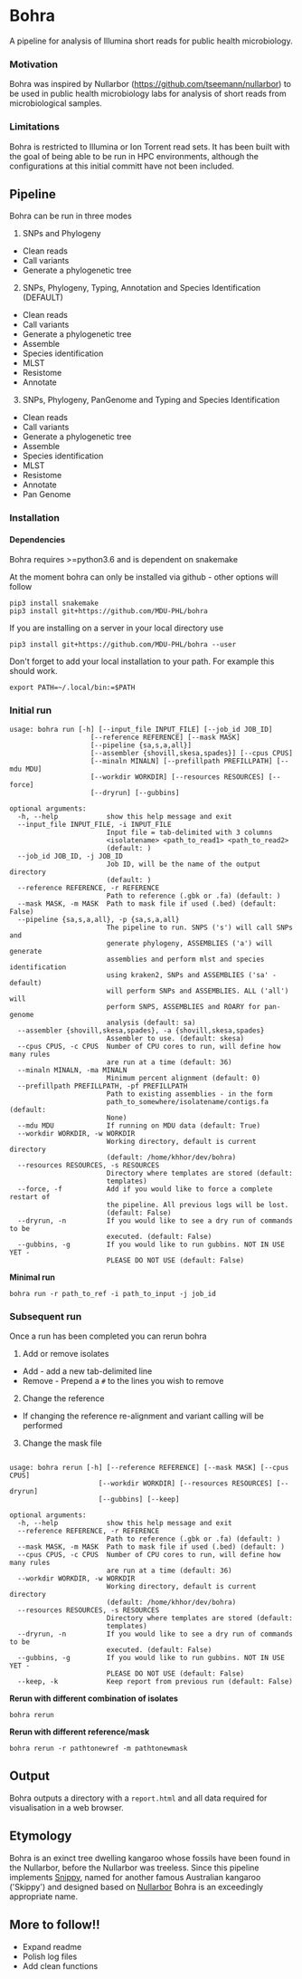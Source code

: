 # Bohra 

A pipeline for analysis of Illumina short reads for public health microbiology.

### Motivation

Bohra was inspired by Nullarbor (https://github.com/tseemann/nullarbor) to be used in public health microbiology labs for analysis of short reads from microbiological samples.  

### Limitations

Bohra is restricted to Illumina or Ion Torrent read sets. It has been built with the goal of being able to be run in HPC environments, although the configurations at this initial committ have not been included.

## Pipeline

Bohra can be run in three modes
1. SNPs and Phylogeny
* Clean reads
* Call variants
* Generate a phylogenetic tree

2. SNPs, Phylogeny, Typing, Annotation and Species Identification (DEFAULT)
* Clean reads
* Call variants
* Generate a phylogenetic tree
* Assemble
* Species identification
* MLST
* Resistome
* Annotate

3. SNPs, Phylogeny, PanGenome and  Typing and Species Identification
* Clean reads
* Call variants
* Generate a phylogenetic tree
* Assemble
* Species identification
* MLST
* Resistome
* Annotate
* Pan Genome

### Installation

#### Dependencies

Bohra requires >=python3.6 and is dependent on snakemake

At the moment bohra can only be installed via github - other options will follow

```
pip3 install snakemake
pip3 install git+https://github.com/MDU-PHL/bohra
```
If you are installing on a server in your local directory use

```
pip3 install git+https://github.com/MDU-PHL/bohra --user
```

Don't forget to add your local installation to your path. For example this should work.

```
export PATH=~/.local/bin:=$PATH
```

### Initial run


```
usage: bohra run [-h] [--input_file INPUT_FILE] [--job_id JOB_ID]
                    [--reference REFERENCE] [--mask MASK]
                    [--pipeline {sa,s,a,all}]
                    [--assembler {shovill,skesa,spades}] [--cpus CPUS]
                    [--minaln MINALN] [--prefillpath PREFILLPATH] [--mdu MDU]
                    [--workdir WORKDIR] [--resources RESOURCES] [--force]
                    [--dryrun] [--gubbins]

optional arguments:
  -h, --help            show this help message and exit
  --input_file INPUT_FILE, -i INPUT_FILE
                        Input file = tab-delimited with 3 columns
                        <isolatename> <path_to_read1> <path_to_read2>
                        (default: )
  --job_id JOB_ID, -j JOB_ID
                        Job ID, will be the name of the output directory
                        (default: )
  --reference REFERENCE, -r REFERENCE
                        Path to reference (.gbk or .fa) (default: )
  --mask MASK, -m MASK  Path to mask file if used (.bed) (default: False)
  --pipeline {sa,s,a,all}, -p {sa,s,a,all}
                        The pipeline to run. SNPS ('s') will call SNPs and
                        generate phylogeny, ASSEMBLIES ('a') will generate
                        assemblies and perform mlst and species identification
                        using kraken2, SNPs and ASSEMBLIES ('sa' - default)
                        will perform SNPs and ASSEMBLIES. ALL ('all') will
                        perform SNPS, ASSEMBLIES and ROARY for pan-genome
                        analysis (default: sa)
  --assembler {shovill,skesa,spades}, -a {shovill,skesa,spades}
                        Assembler to use. (default: skesa)
  --cpus CPUS, -c CPUS  Number of CPU cores to run, will define how many rules
                        are run at a time (default: 36)
  --minaln MINALN, -ma MINALN
                        Minimum percent alignment (default: 0)
  --prefillpath PREFILLPATH, -pf PREFILLPATH
                        Path to existing assemblies - in the form
                        path_to_somewhere/isolatename/contigs.fa (default:
                        None)
  --mdu MDU             If running on MDU data (default: True)
  --workdir WORKDIR, -w WORKDIR
                        Working directory, default is current directory
                        (default: /home/khhor/dev/bohra)
  --resources RESOURCES, -s RESOURCES
                        Directory where templates are stored (default:
                        templates)
  --force, -f           Add if you would like to force a complete restart of
                        the pipeline. All previous logs will be lost.
                        (default: False)
  --dryrun, -n          If you would like to see a dry run of commands to be
                        executed. (default: False)
  --gubbins, -g         If you would like to run gubbins. NOT IN USE YET -
                        PLEASE DO NOT USE (default: False)
```
**Minimal run**

`bohra run -r path_to_ref -i path_to_input -j job_id`

### Subsequent run

Once a run has been completed you can rerun bohra
1. Add or remove isolates
* Add - add a new tab-delimited line
* Remove - Prepend a `#` to the lines you wish to remove

2. Change the reference 
* If changing the reference re-alignment and variant calling will be performed

3. Change the mask file

```

usage: bohra rerun [-h] [--reference REFERENCE] [--mask MASK] [--cpus CPUS]
                      [--workdir WORKDIR] [--resources RESOURCES] [--dryrun]
                      [--gubbins] [--keep]

optional arguments:
  -h, --help            show this help message and exit
  --reference REFERENCE, -r REFERENCE
                        Path to reference (.gbk or .fa) (default: )
  --mask MASK, -m MASK  Path to mask file if used (.bed) (default: )
  --cpus CPUS, -c CPUS  Number of CPU cores to run, will define how many rules
                        are run at a time (default: 36)
  --workdir WORKDIR, -w WORKDIR
                        Working directory, default is current directory
                        (default: /home/khhor/dev/bohra)
  --resources RESOURCES, -s RESOURCES
                        Directory where templates are stored (default:
                        templates)
  --dryrun, -n          If you would like to see a dry run of commands to be
                        executed. (default: False)
  --gubbins, -g         If you would like to run gubbins. NOT IN USE YET -
                        PLEASE DO NOT USE (default: False)
  --keep, -k            Keep report from previous run (default: False)
```

**Rerun with different combination of isolates**


`bohra rerun`

**Rerun with different reference/mask**


`bohra rerun -r pathtonewref -m pathtonewmask`

## Output

Bohra outputs a directory with a `report.html` and all data required for visualisation in a web browser. 

## Etymology

Bohra is an exinct tree dwelling kangaroo whose fossils have been found in the Nullarbor, before the Nullarbor was treeless. Since this pipeline implements [Snippy](https://github.com/tseemann/snippy), named for another famous Australian kangaroo ('Skippy') and designed based on [Nullarbor](https://github.com/tseemann/nullarbor) Bohra is an exceedingly appropriate name. 

## More to follow!!

* Expand readme
* Polish log files
* Add clean functions
